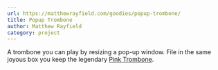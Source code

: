 ```yaml
---
url: https://matthewrayfield.com/goodies/popup-trombone/
title: Popup Trombone
author: Matthew Rayfield
category: project
---
```


A trombone you can play by resizing a pop-up window. File in the same joyous box you keep the legendary [Pink Trombone](https://experiments.withgoogle.com/pink-trombone).
